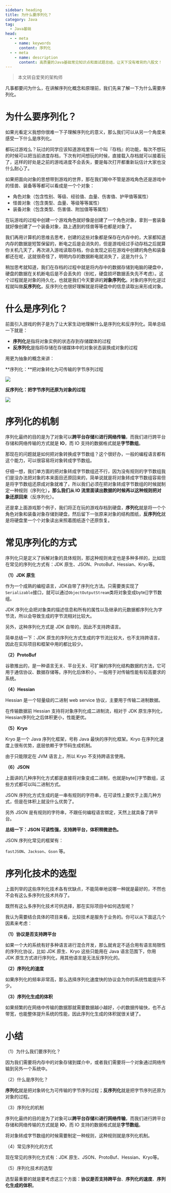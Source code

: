 ```yaml
---
sidebar: heading
title: 为什么要序列化？
category: Java
tag:
  - Java基础
head:
  - - meta
    - name: keywords
      content: 序列化
  - - meta
    - name: description
      content: 高质量的Java基础常见知识点和面试题总结，让天下没有难背的八股文！
---
```


> 本文转自爱笑的架构师

凡事都要问为什么，在讲解序列化概念和原理前，我们先来了解一下为什么需要序列化。

# 为什么要序列化？

如果光看定义我想你很难一下子理解序列化的意义，那么我们可以从另一个角度来感受一下什么是序列化。

都玩过游戏么？玩过的同学应该知道游戏里有一个叫『存档』的功能，每次不想玩的时候可以把当前进度存档，下次有时间想玩的时候，直接载入存档就可以接着玩了，这样的好处是之前的游戏进度不会丢失，要是每次打开都重新玩估计大家也没什么耐心了。

如果把面向对象的思想带到游戏的世界，那在我们眼中不管是游戏角色还是游戏中的怪兽、装备等等都可以看成是一个个对象：

- 角色对象（包含性别、等级、经验值、血量、伤害值、护甲值等属性）
- 怪兽对象（包含类型、血量、等级等等属性）
- 装备对象（包含类型、伤害值、附加值等等属性）

在玩游戏的过程中创建一个游戏角色就好像是创建了一个角色对象，拿到一套装备就好像创建了一个装备对象，路上遇到的怪兽等等也都是对象了。

我们再用计算机的思维去思考，创建的这些对象都是保存在内存中的，大家都知道内存的数据是短暂保留的，断电之后是会消失的，但是游戏经过手动存档之后就算你关机几天了，再次进入游戏读取存档，你会发现之前在游戏中创建的角色和装备都还在呢，这就很奇怪了，明明内存的数据断电就消失了，这是为什么？

稍加思考就知道，我们在存档的过程中就是将内存中的数据存储到电脑的硬盘中，硬盘的数据在关机断电后是不会丢失的（别杠，硬盘损坏数据丢失先不考虑）。这个过程就是对象的持久化，也就是我们今天要讲的**对象序列化**。对象的序列化逆过程就叫做**反序列化**，反序列化也很好理解就是将硬盘中的信息读取出来形成对象。

# 什么是序列化？

前面引入游戏的例子是为了让大家生动地理解什么是序列化和反序列化。简单总结一下就是：

- **序列化**是指将对象实例的状态存到存储媒体的过程
- **反序列化**是指将存储在存储媒体中的对象状态装换成对象的过程

用更为抽象的概念来讲：

**序列化：**把对象转化为可传输的字节序列过程

![](http://img.topjavaer.cn/img/序列化的理解1.png)

**反序列化：把字节序列还原为对象的过程**

![](http://img.topjavaer.cn/img/序列化的理解2.png)



# 序列化的机制

序列化最终的目的是为了对象可以**跨平台存储**和**进行网络传输**，而我们进行跨平台存储和网络传输的方式就是 **IO**，而 IO 支持的数据格式就是**字节数组**。

那现在的问题就是如何把对象转换成字节数组？这个很好办，一般的编程语言都有这个能力，可以很容易将对象转成字节数组。

仔细一想，我们单方面的把对象转成字节数组还不行，因为没有规则的字节数组我们是没办法把对象的本来面目还原回来的，简单说就是将对象转成字节数组容易但是将字节数组还原成对象就难了，所以我们必须在把对象转成字节数组的时候就制定一种规则（序列化）**，那么我们从 IO 流里面读出数据的时候再以这种规则把对象还原回来**（反序列化）。

还是拿上面游戏那个例子，我们将正在玩的游戏存档到硬盘，**序列化**就是将一个个角色对象和装备对象存储到硬盘，然后留下一张原来对象的结构图纸，**反序列化**就是将硬盘里一个个对象读出来照着图纸逐个还原恢复。

# 常见序列化的方式

序列化只是定义了拆解对象的具体规则，那这种规则肯定也是多种多样的，比如现在常见的序列化方式有：JDK 原生、JSON、ProtoBuf、Hessian、Kryo等。

**（1）JDK 原生**

作为一个成熟的编程语言，JDK自带了序列化方法。只需要类实现了`Serializable`接口，就可以通过`ObjectOutputStream`类将对象变成byte[]字节数组。

JDK 序列化会把对象类的描述信息和所有的属性以及继承的元数据都序列化为字节流，所以会导致生成的字节流相对比较大。

另外，这种序列化方式是 JDK 自带的，因此不支持跨语言。

简单总结一下：JDK 原生的序列化方式生成的字节流比较大，也不支持跨语言，因此在实际项目和框架中用的都比较少。

**（2）ProtoBuf**

谷歌推出的，是一种语言无关、平台无关、可扩展的序列化结构数据的方法，它可用于通信协议、数据存储等。序列化后体积小，一般用于对传输性能有较高要求的系统。

**（4）Hessian**

Hessian 是一个轻量级的二进制 web service 协议，主要用于传输二进制数据。

在传输数据前 Hessian 支持将对象序列化成二进制流，相对于 JDK 原生序列化，Hessian序列化之后体积更小，性能更优。

**（5）Kryo**

Kryo 是一个 Java 序列化框架，号称 Java 最快的序列化框架。Kryo 在序列化速度上很有优势，底层依赖于字节码生成机制。

由于只能限定在 JVM 语言上，所以 Kryo 不支持跨语言使用。

**（6）JSON**

上面讲的几种序列化方式都是直接将对象变成二进制，也就是byte[]字节数组，这些方式都可以叫二进制方式。

JSON 序列化方式生成的是一串有规则的字符串，在可读性上要优于上面几种方式，但是在体积上就没什么优势了。

另外 JSON 是有规则的字符串，不跟任何编程语言绑定，天然上就具备了跨平台。

**总结一下：JSON 可读性强，支持跨平台，体积稍微逊色。**

JSON 序列化常见的框架有：

`fastJSON`、`Jackson`、`Gson` 等。

# 序列化技术的选型

上面列举的这些序列化技术各有优缺点，不能简单地说哪一种就是最好的，不然也不会有这么多序列化技术共存了。

既然有这么多序列化技术可供选择，那在实际项目中如何选型呢？

我认为需要结合具体的项目来看，比较技术是服务于业务的。你可以从下面这几个因素来考虑：

**（1）协议是否支持跨平台**

如果一个大的系统有好多种语言进行混合开发，那么就肯定不适合用有语言局限性的序列化协议，比如 JDK 原生、Kryo 这些只能用在 Java 语言范围下，你用 JDK 原生方式进行序列化，用其他语言是无法反序列化的。

**（2）序列化的速度**

如果序列化的频率非常高，那么选择序列化速度快的协议会为你的系统性能提升不少。

**（3）序列化生成的体积**

如果频繁的在网络中传输的数据那就需要数据越小越好，小的数据传输快，也不占带宽，也能整体提升系统的性能，因此序列化生成的体积就很关键了。

# 小结

（1）为什么我们要序列化？

因为我们需要将内存中的对象存储到媒介中，或者我们需要将一个对象通过网络传输到另外一个系统中。

（2）什么是序列化？

**序列化**就是把对象转化为可传输的字节序列过程；**反序列化**就是把字节序列还原为对象的过程。

（3）序列化的机制

序列化最终的目的是为了对象可以**跨平台存储**和**进行网络传输**，而我们进行跨平台存储和网络传输的方式就是 **IO**，而 IO 支持的数据格式就是**字节数组**。

将对象转成字节数组的时候需要制定一种规则，这种规则就是序列化机制。

（4）常见序列化的方式

现在常见的序列化方式有：JDK 原生、JSON、ProtoBuf、Hessian、Kryo等。

（5）序列化技术的选型

选型最重要的就是要考虑这三个方面：**协议是否支持跨平台**、**序列化的速度**、**序列化生成的体积**。
